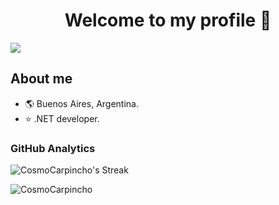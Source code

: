 <div align="center">
<h1 align="center">Welcome to my profile 👋</h1>
</div>
<img src="https://i.imgur.com/2TAM6T7.png">

## About me

- 🌎 Buenos Aires, Argentina.
- ⭐ .NET developer.

### GitHub Analytics

 ![CosmoCarpincho's Streak](https://github-readme-streak-stats.herokuapp.com/?user=CosmoCarpincho&theme=shades-of-purple&hide_border=true)

![CosmoCarpincho](https://github-readme-stats.vercel.app/api/top-langs/?username=CosmoCarpincho&layout=compact&theme=shades-of-purple&hide_border=true)



